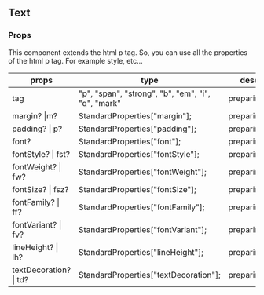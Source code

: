 ## Text

### Props

This component extends the html p tag.
So, you can use all the properties of the html p tag.
For example style, etc...

| props                  | type                                               | desc         | default  |
| ---------------------- | -------------------------------------------------- | ------------ | -------- |
| tag                    | "p", "span", "strong", "b", "em", "i", "q", "mark" | preparing... | required |
| margin? \|m?           | StandardProperties["margin"];                      | preparing... | -        |
| padding? \| p?         | StandardProperties["padding"];                     | preparing... | -        |
| font?                  | StandardProperties["font"];                        | preparing... | -        |
| fontStyle? \| fst?     | StandardProperties["fontStyle"];                   | preparing... | -        |
| fontWeight? \| fw?     | StandardProperties["fontWeight"];                  | preparing... | -        |
| fontSize? \| fsz?      | StandardProperties["fontSize"];                    | preparing... | -        |
| fontFamily? \| ff?     | StandardProperties["fontFamily"];                  | preparing... | -        |
| fontVariant? \| fv?    | StandardProperties["fontVariant"];                 | preparing... | -        |
| lineHeight? \| lh?     | StandardProperties["lineHeight"];                  | preparing... | -        |
| textDecoration? \| td? | StandardProperties["textDecoration"];              | preparing... | -        |
